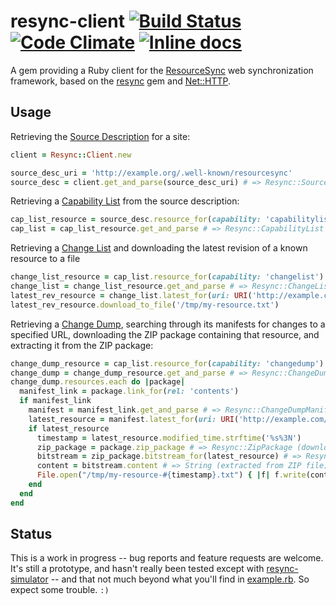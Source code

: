 # resync-client [![Build Status](https://travis-ci.org/dmolesUC3/resync-client.png?branch=master)](https://travis-ci.org/dmolesUC3/resync-client) [![Code Climate](https://codeclimate.com/github/dmolesUC3/resync-client.png)](https://codeclimate.com/github/dmolesUC3/resync-client) [![Inline docs](http://inch-ci.org/github/dmolesUC3/resync-client.png)](http://inch-ci.org/github/dmolesUC3/resync-client)

A gem providing a Ruby client for the [ResourceSync](http://www.openarchives.org/rs/1.0/resourcesync) web synchronization framework, based on the [resync](https://github.com/dmolesUC3/resync) gem and [Net::HTTP](http://ruby-doc.org/stdlib-2.2.2/libdoc/net/http/rdoc/Net/HTTP.html).

## Usage

Retrieving the [Source Description](http://www.openarchives.org/rs/1.0/resourcesync#wellknown) for a site:

```ruby
client = Resync::Client.new

source_desc_uri = 'http://example.org/.well-known/resourcesync'
source_desc = client.get_and_parse(source_desc_uri) # => Resync::SourceDescription
```

Retrieving a [Capability List](http://www.openarchives.org/rs/1.0/resourcesync#CapabilityList) from the source description:

```ruby
cap_list_resource = source_desc.resource_for(capability: 'capabilitylist')
cap_list = cap_list_resource.get_and_parse # => Resync::CapabilityList
```

Retrieving a [Change List](http://www.openarchives.org/rs/1.0/resourcesync#ChangeList) and downloading the latest revision of a known resource to a file

```ruby
change_list_resource = cap_list.resource_for(capability: 'changelist')
change_list = change_list_resource.get_and_parse # => Resync::ChangeList
latest_rev_resource = change_list.latest_for(uri: URI('http://example.com/my-resource'))
latest_rev_resource.download_to_file('/tmp/my-resource.txt')
```

Retrieving a [Change Dump](http://www.openarchives.org/rs/1.0/resourcesync#ChangeDump), searching through its manifests for changes to a specified URL, downloading the ZIP package containing that resource, and extracting it from the ZIP package:

```ruby
change_dump_resource = cap_list.resource_for(capability: 'changedump')
change_dump = change_dump_resource.get_and_parse # => Resync::ChangeDump
change_dump.resources.each do |package|
  manifest_link = package.link_for(rel: 'contents')
  if manifest_link
    manifest = manifest_link.get_and_parse # => Resync::ChangeDumpManifest
    latest_resource = manifest.latest_for(uri: URI('http://example.com/my-resource'))
    if latest_resource
      timestamp = latest_resource.modified_time.strftime('%s%3N')
      zip_package = package.zip_package # => Resync::ZipPackage (downloaded to temp file)
      bitstream = zip_package.bitstream_for(latest_resource) # => Resync::Bitstream
      content = bitstream.content # => String (extracted from ZIP file)
      File.open("/tmp/my-resource-#{timestamp}.txt") { |f| f.write(content) }
    end
  end
end
```

## Status

This is a work in progress -- bug reports and feature requests are welcome. It's still a prototype, and hasn't really been tested except with [resync-simulator](https://github.com/resync/resync-simulator) -- and that not much beyond what you'll find in [example.rb](example.rb). So expect some trouble. `:)`

